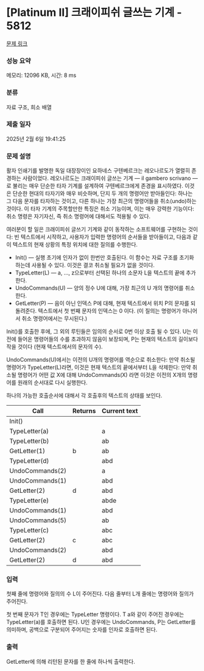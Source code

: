 # [Platinum II] 크래이피쉬 글쓰는 기계 - 5812 

[문제 링크](https://www.acmicpc.net/problem/5812) 

### 성능 요약

메모리: 12096 KB, 시간: 8 ms

### 분류

자료 구조, 희소 배열

### 제출 일자

2025년 2월 6일 19:41:25

### 문제 설명

<p>활자 인쇄기를 발명한 독일 대장장이인 요하네스 구텐베르크는 레오나르도가 열렬히 존경하는 사람이었다. 레오나르도는 크래이피쉬 글쓰는 기계 — il gambero scrivano —로 불리는 매우 단순한 타자 기계를 설계하여 구텐베르크에게 존경을 표시하였다. 이것은 단순한 현대의 타자기와 매우 비슷하며, 단지 두 개의 명령어만 받아들인다: 하나는 그 다음 문자를 타자하는 것이고, 다른 하나는 가장 최근의 명령어들을 취소(undo)하는 것이다. 이 타자 기계의 주목할만한 특징은 취소 기능이며, 이는 매우 강력한 기능이다: 취소 명령은 자기자신, 즉 취소 명령어에 대해서도 적용될 수 있다.</p>

<p>여러분이 할 일은 크래이피쉬 글쓰기 기계와 같이 동작하는 소프트웨어를 구현하는 것이다: 빈 텍스트에서 시작하고, 사용자가 입력한 명령어의 순서들을 받아들이고, 다음과 같이 텍스트의 현재 상황의 특정 위치에 대한 질의를 수행한다.</p>

<ul>
	<li>Init() — 실행 초기에 인자가 없이 한번만 호출된다. 이 함수는 자료 구조를 초기화 하는데 사용될 수 있다. 이것은 결코 취소될 필요가 없을 것이다.</li>
	<li>TypeLetter(L) — a, …, z으로부터 선택된 하나의 소문자 L을 텍스트의 끝에 추가한다.</li>
	<li>UndoCommands(U) — 양의 정수 U에 대해, 가장 최근의 U 개의 명령어를 취소한다.</li>
	<li>GetLetter(P) — 음이 아닌 인덱스 P에 대해, 현재 텍스트에서 위치 P의 문자를 되돌려준다. 텍스트에서 첫 번째 문자의 인덱스는 0 이다. (이 질의는 명령어가 아니어서 취소 명령어에서는 무시된다.)</li>
</ul>

<p>Init()를 호출한 후에, 그 외의 루틴들은 임의의 순서로 0번 이상 호출 될 수 있다. U는 이전에 들어온 명령어들의 수를 초과하지 않음이 보장되며, P는 현재의 텍스트의 길이보다 작을 것이다 (현재 텍스트에서의 문자의 수).</p>

<p>UndoCommands(U)에서는 이전의 U개의 명령어를 역순으로 취소한다: 만약 취소될 명령어가 TypeLetter(L)라면, 이것은 현재 텍스트의 끝에서부터 L을 삭제한다: 만약 취소될 명령어가 어떤 값 X에 대해 UndoCommands(X) 라면 이것은 이전의 X개의 명령어를 원래의 순서대로 다시 실행한다.</p>

<p>하나의 가능한 호출순서에 대해서 각 호출후의 텍스트의 상태를 보인다.</p>

<table class="table table-bordered table-center-50">
	<thead>
		<tr>
			<th>Call</th>
			<th>Returns</th>
			<th>Current text</th>
		</tr>
	</thead>
	<tbody>
		<tr>
			<td>Init()</td>
			<td> </td>
			<td> </td>
		</tr>
		<tr>
			<td>TypeLetter(a)</td>
			<td> </td>
			<td>a</td>
		</tr>
		<tr>
			<td>TypeLetter(b)</td>
			<td> </td>
			<td>ab</td>
		</tr>
		<tr>
			<td>GetLetter(1)</td>
			<td>b</td>
			<td>ab</td>
		</tr>
		<tr>
			<td>TypeLetter(d)</td>
			<td> </td>
			<td>abd</td>
		</tr>
		<tr>
			<td>UndoCommands(2)</td>
			<td> </td>
			<td>a</td>
		</tr>
		<tr>
			<td>UndoCommands(1)</td>
			<td> </td>
			<td>abd</td>
		</tr>
		<tr>
			<td>GetLetter(2)</td>
			<td>d</td>
			<td>abd</td>
		</tr>
		<tr>
			<td>TypeLetter(e)</td>
			<td> </td>
			<td>abde</td>
		</tr>
		<tr>
			<td>UndoCommands(1)</td>
			<td> </td>
			<td>abd</td>
		</tr>
		<tr>
			<td>UndoCommands(5)</td>
			<td> </td>
			<td>ab</td>
		</tr>
		<tr>
			<td>TypeLetter(c)</td>
			<td> </td>
			<td>abc</td>
		</tr>
		<tr>
			<td>GetLetter(2)</td>
			<td>c</td>
			<td>abc</td>
		</tr>
		<tr>
			<td>UndoCommands(2)</td>
			<td> </td>
			<td>abd</td>
		</tr>
		<tr>
			<td>GetLetter(2)</td>
			<td>d</td>
			<td>abd</td>
		</tr>
	</tbody>
</table>

### 입력 

 <p>첫째 줄에 명령어와 질의의 수 L이 주어진다. 다음 줄부터 L개 줄에는 명령어와 질의가 주어진다.</p>

<p>첫 번째 문자가 T인 경우에는 TypeLetter 명령이다. T a와 같이 주어진 경우에는 TypeLetter(a)를 호출하면 된다. U인 경우에는 UndoCommands, P는 GetLetter를 의미하며, 공백으로 구분되어 주어지는 숫자를 인자로 호출하면 된다.</p>

### 출력 

 <p>GetLetter에 의해 리턴된 문자를 한 줄에 하나씩 출력한다.</p>

